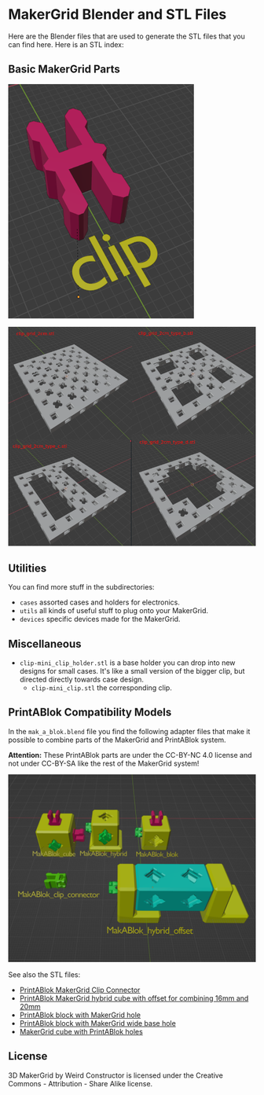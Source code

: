# MakerGrid Blender and STL Files

Here are the Blender files that are used to generate the
STL files that you can find here. Here is an STL index:

## Basic MakerGrid Parts

![MakerGrid Clip](../res/clip.png)

![MakerGrid Overview](../res/maker_grid_overview.png)

## Utilities

You can find more stuff in the subdirectories:

- `cases` assorted cases and holders for electronics.
- `utils` all kinds of useful stuff to plug onto your MakerGrid.
- `devices` specific devices made for the MakerGrid.

## Miscellaneous 

- `clip-mini_clip_holder.stl` is a base holder you can drop into new designs
for small cases. It's like a small version of the bigger clip, but directed
directly towards case design.
    - `clip-mini_clip.stl` the corresponding clip.

## PrintABlok Compatibility Models

In the `mak_a_blok.blend` file you find the following adapter files
that make it possible to combine parts of the MakerGrid and PrintABlok system.

**Attention:** These PrintABlok parts are under the CC-BY-NC 4.0 license and not
under CC-BY-SA like the rest of the MakerGrid system!

![MakABlok](../res/makablok_adapters.png)

See also the STL files:

- [PrintABlok MakerGrid Clip Connector](mak_a_blok-MakABlok_clip_connector.stl)
- [PrintABlok MakerGrid hybrid cube with offset for combining 16mm and 20mm](mak_a_blok-MakABlok_hybrid_offset.stl)
- [PrintABlok block with MakerGrid hole](mak_a_blok-MakABlok_blok.stl)
- [PrintABlok block with MakerGrid wide base hole](mak_a_blok-MakABlok_hybrid.stl)
- [MakerGrid cube with PrintABlok holes](mak_a_blok-MakABlok_cube.stl)

## License

3D MakerGrid by Weird Constructor is licensed under the
Creative Commons - Attribution - Share Alike license.
